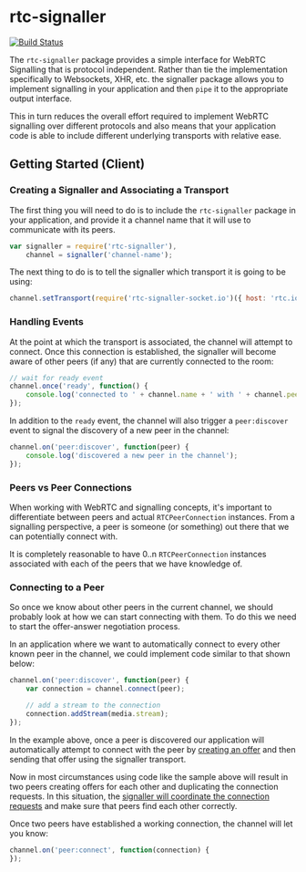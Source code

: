 # rtc-signaller

[![Build Status](http://etd-packaging.research.nicta.com.au/jenkins/view/rtc/job/rtc-signaller/badge/icon)](http://etd-packaging.research.nicta.com.au/jenkins/view/rtc/job/rtc-signaller/)

The `rtc-signaller` package provides a simple interface for WebRTC Signalling that is protocol independent.  Rather than tie the implementation specifically to Websockets, XHR, etc. the signaller package allows you to implement signalling in your application and then `pipe` it to the appropriate output interface.

This in turn reduces the overall effort required to implement WebRTC signalling over different protocols and also means that your application code is able to include different underlying transports with relative ease.

## Getting Started (Client)

### Creating a Signaller and Associating a Transport

The first thing you will need to do is to include the `rtc-signaller` package in your application, and provide it a channel name that it will use to communicate with its peers.

```js
var signaller = require('rtc-signaller'),
	channel = signaller('channel-name');
```

The next thing to do is to tell the signaller which transport it is going to be using:

```js
channel.setTransport(require('rtc-signaller-socket.io')({ host: 'rtc.io' }));
```

### Handling Events

At the point at which the transport is associated, the channel will attempt to connect. Once this connection is established, the signaller will become aware of other peers (if any) that are currently connected to the room:

```js
// wait for ready event
channel.once('ready', function() {
	console.log('connected to ' + channel.name + ' with ' + channel.peers.length + ' other peers');
});
```

In addition to the `ready` event, the channel will also trigger a `peer:discover` event to signal the discovery of a new peer in the channel:

```js
channel.on('peer:discover', function(peer) {
	console.log('discovered a new peer in the channel');
});
```

### Peers vs Peer Connections

When working with WebRTC and signalling concepts, it's important to differentiate between peers and actual `RTCPeerConnection` instances.  From a signalling perspective, a peer is someone (or something) out there that we can potentially connect with.

It is completely reasonable to have 0..n `RTCPeerConnection` instances associated with each of the peers that we have knowledge of.

### Connecting to a Peer

So once we know about other peers in the current channel, we should probably look at how we can start connecting with them.  To do this we need to start the offer-answer negotiation process.

In an application where we want to automatically connect to every other known peer in the channel, we could implement code similar to that shown below:

```js
channel.on('peer:discover', function(peer) {
	var connection = channel.connect(peer);

	// add a stream to the connection
	connection.addStream(media.stream);
});
```

In the example above, once a peer is discovered our application will automatically attempt to connect with the peer by [creating an offer](http://dev.w3.org/2011/webrtc/editor/webrtc.html#widl-RTCPeerConnection-createOffer-void-RTCSessionDescriptionCallback-successCallback-RTCPeerConnectionErrorCallback-failureCallback-MediaConstraints-constraints) and then sending that offer using the signaller transport.

Now in most circumstances using code like the sample above will result in two peers creating offers for each other and duplicating the connection requests.  In this situation, the [signaller will coordinate the connection requests](http://git-ent.research.nicta.com.au/doehlman/rtc-signaller/issues/1) and make sure that peers find each other correctly.

Once two peers have established a working connection, the channel will let you know:

```js
channel.on('peer:connect', function(connection) {
});
```

